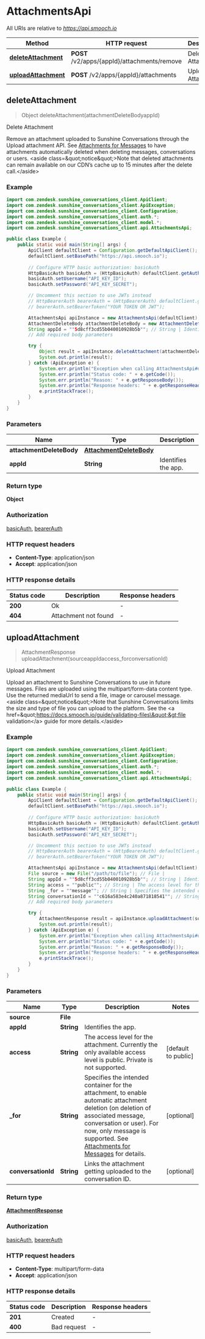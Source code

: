 # AttachmentsApi

All URIs are relative to *https://api.smooch.io*

Method | HTTP request | Description
------------- | ------------- | -------------
[**deleteAttachment**](AttachmentsApi.md#deleteAttachment) | **POST** /v2/apps/{appId}/attachments/remove | Delete Attachment
[**uploadAttachment**](AttachmentsApi.md#uploadAttachment) | **POST** /v2/apps/{appId}/attachments | Upload Attachment



## deleteAttachment

> Object deleteAttachment(attachmentDeleteBodyappId)

Delete Attachment

Remove an attachment uploaded to Sunshine Conversations through the Upload attachment API. See [Attachments for Messages](#section/Attachments-for-Messages) to have attachments automatically deleted when deleting messages, conversations or users. &lt;aside class&#x3D;\&quot;notice\&quot;&gt;Note that deleted attachments can remain available on our CDN’s cache up to 15 minutes after the delete call.&lt;/aside&gt; 

### Example

```java
import com.zendesk.sunshine_conversations_client.ApiClient;
import com.zendesk.sunshine_conversations_client.ApiException;
import com.zendesk.sunshine_conversations_client.Configuration;
import com.zendesk.sunshine_conversations_client.auth.*;
import com.zendesk.sunshine_conversations_client.model.*;
import com.zendesk.sunshine_conversations_client.api.AttachmentsApi;

public class Example {
    public static void main(String[] args) {
        ApiClient defaultClient = Configuration.getDefaultApiClient();
        defaultClient.setBasePath("https://api.smooch.io");
        
        // Configure HTTP basic authorization: basicAuth
        HttpBasicAuth basicAuth = (HttpBasicAuth) defaultClient.getAuthentication("basicAuth");
        basicAuth.setUsername("API_KEY_ID");
        basicAuth.setPassword("API_KEY_SECRET");

        // Uncomment this section to use JWTs instead
        // HttpBearerAuth bearerAuth = (HttpBearerAuth) defaultClient.getAuthentication("bearerAuth");
        // bearerAuth.setBearerToken("YOUR TOKEN OR JWT");

        AttachmentsApi apiInstance = new AttachmentsApi(defaultClient);
        AttachmentDeleteBody attachmentDeleteBody = new AttachmentDeleteBody(); // AttachmentDeleteBody | 
        String appId = ""5d8cff3cd55b040010928b5b""; // String | Identifies the app.
        // Add required body parameters

        try {
            Object result = apiInstance.deleteAttachment(attachmentDeleteBodyappId);
            System.out.println(result);
        } catch (ApiException e) {
            System.err.println("Exception when calling AttachmentsApi#deleteAttachment");
            System.err.println("Status code: " + e.getCode());
            System.err.println("Reason: " + e.getResponseBody());
            System.err.println("Response headers: " + e.getResponseHeaders());
            e.printStackTrace();
        }
    }
}
```

### Parameters


Name | Type | Description  | Notes
------------- | ------------- | ------------- | -------------
 **attachmentDeleteBody** | [**AttachmentDeleteBody**](AttachmentDeleteBody.md)|  |
 **appId** | **String**| Identifies the app. |

### Return type

**Object**

### Authorization

[basicAuth](../README.md#basicAuth), [bearerAuth](../README.md#bearerAuth)

### HTTP request headers

- **Content-Type**: application/json
- **Accept**: application/json

### HTTP response details
| Status code | Description | Response headers |
|-------------|-------------|------------------|
| **200** | Ok |  -  |
| **404** | Attachment not found |  -  |


## uploadAttachment

> AttachmentResponse uploadAttachment(sourceappIdaccess_forconversationId)

Upload Attachment

Upload an attachment to Sunshine Conversations to use in future messages. Files are uploaded using the multipart/form-data content type. Use the returned mediaUrl to send a file, image or carousel message. &lt;aside class&#x3D;\&quot;notice\&quot;&gt;Note that Sunshine Conversations limits the size and type of file you can upload to the platform. See the &lt;a href&#x3D;\&quot;https://docs.smooch.io/guide/validating-files\&quot;&gt;file validation&lt;/a&gt; guide for more details.&lt;/aside&gt; 

### Example

```java
import com.zendesk.sunshine_conversations_client.ApiClient;
import com.zendesk.sunshine_conversations_client.ApiException;
import com.zendesk.sunshine_conversations_client.Configuration;
import com.zendesk.sunshine_conversations_client.auth.*;
import com.zendesk.sunshine_conversations_client.model.*;
import com.zendesk.sunshine_conversations_client.api.AttachmentsApi;

public class Example {
    public static void main(String[] args) {
        ApiClient defaultClient = Configuration.getDefaultApiClient();
        defaultClient.setBasePath("https://api.smooch.io");
        
        // Configure HTTP basic authorization: basicAuth
        HttpBasicAuth basicAuth = (HttpBasicAuth) defaultClient.getAuthentication("basicAuth");
        basicAuth.setUsername("API_KEY_ID");
        basicAuth.setPassword("API_KEY_SECRET");

        // Uncomment this section to use JWTs instead
        // HttpBearerAuth bearerAuth = (HttpBearerAuth) defaultClient.getAuthentication("bearerAuth");
        // bearerAuth.setBearerToken("YOUR TOKEN OR JWT");

        AttachmentsApi apiInstance = new AttachmentsApi(defaultClient);
        File source = new File("/path/to/file"); // File | 
        String appId = ""5d8cff3cd55b040010928b5b""; // String | Identifies the app.
        String access = ""public""; // String | The access level for the attachment. Currently the only available access level is public. Private is not supported.
        String _for = ""message""; // String | Specifies the intended container for the attachment, to enable automatic attachment deletion (on deletion of associated message, conversation or user). For now, only message is supported. See [Attachments for Messages](#section/Attachments-for-Messages) for details.
        String conversationId = ""c616a583e4c240a871818541""; // String | Links the attachment getting uploaded to the conversation ID.
        // Add required body parameters

        try {
            AttachmentResponse result = apiInstance.uploadAttachment(sourceappIdaccess_forconversationId);
            System.out.println(result);
        } catch (ApiException e) {
            System.err.println("Exception when calling AttachmentsApi#uploadAttachment");
            System.err.println("Status code: " + e.getCode());
            System.err.println("Reason: " + e.getResponseBody());
            System.err.println("Response headers: " + e.getResponseHeaders());
            e.printStackTrace();
        }
    }
}
```

### Parameters


Name | Type | Description  | Notes
------------- | ------------- | ------------- | -------------
 **source** | **File**|  |
 **appId** | **String**| Identifies the app. |
 **access** | **String**| The access level for the attachment. Currently the only available access level is public. Private is not supported. | [default to public]
 **_for** | **String**| Specifies the intended container for the attachment, to enable automatic attachment deletion (on deletion of associated message, conversation or user). For now, only message is supported. See [Attachments for Messages](#section/Attachments-for-Messages) for details. | [optional]
 **conversationId** | **String**| Links the attachment getting uploaded to the conversation ID. | [optional]

### Return type

[**AttachmentResponse**](AttachmentResponse.md)

### Authorization

[basicAuth](../README.md#basicAuth), [bearerAuth](../README.md#bearerAuth)

### HTTP request headers

- **Content-Type**: multipart/form-data
- **Accept**: application/json

### HTTP response details
| Status code | Description | Response headers |
|-------------|-------------|------------------|
| **201** | Created |  -  |
| **400** | Bad request |  -  |

